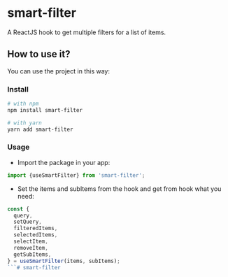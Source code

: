 # smart-filter

A ReactJS hook to get multiple filters for a list of items.

## How to use it?

You can use the project in this way:

### Install
```bash
# with npm
npm install smart-filter

# with yarn
yarn add smart-filter
```

### Usage

- Import the package in your app:
```js
import {useSmartFilter} from 'smart-filter';
```
- Set the items and subItems from the hook and get from hook what you need:
```js
const {
  query,
  setQuery,
  filteredItems,
  selectedItems,
  selectItem,
  removeItem,
  getSubItems,
} = useSmartFilter(items, subItems);
```# smart-filter
